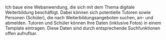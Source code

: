 Ich baue eine Webanwendung, die sich mit dem Thema digitale Weiterbildung beschäftigt. 
Dabei können sich potentielle Tutoren sowie Personen (Schüler), die nach 
Weiterbildungsangeboten suchen, an- und abmelden. 
Tutoren und Schüler können Ihre Daten (inklusive Fotos) in einem Template eintragen. 
Diese Daten sind durch entsprechende Suchfunktionen offen aufrufbar. 